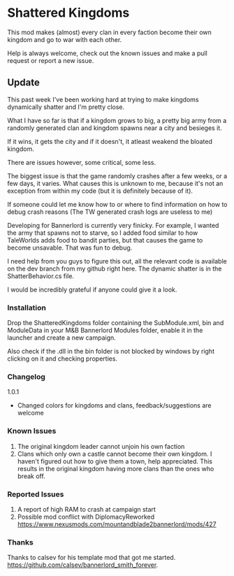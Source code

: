 ﻿# Shattered Kingdoms

This mod makes (almost) every clan in every faction become their own kingdom and go to war with each other.

Help is always welcome, check out the known issues and make a pull request or report a new issue. 


## Update

This past week I've been working hard at trying to make kingdoms dynamically shatter and I'm pretty close.

What I have so far is that if a kingdom grows to big, a pretty big army from a randomly generated clan and kingdom spawns near a city and besieges it.

If it wins, it gets the city and if it doesn't, it atleast weakend the bloated kingdom.

There are issues however, some critical, some less.

The biggest issue is that the game randomly crashes after a few weeks, or a few days, it varies. What causes this is unknown to me, because it's not an exception from within my code (but it is definitely because of it).

If someone could let me know how to or where to find information on how to debug crash reasons (The TW generated crash logs are useless to me)

Developing for Bannerlord is currently very finicky. For example, I wanted the army that spawns not to starve, so I added food similar to how TaleWorlds adds food to bandit parties, but that causes the game to become unsavable. That was fun to debug.

I need help from you guys to figure this out, all the relevant code is available on the dev branch from my github right here. The dynamic shatter is in the ShatterBehavior.cs file.

I would be incredibly grateful if anyone could give it a look.


### Installation

Drop the ShatteredKingdoms folder containing the SubModule.xml, bin and ModuleData in your M&B Bannerlord Modules folder, enable it in the launcher and create a new campaign.

Also check if the .dll in the bin folder is not blocked by windows by right clicking on it and checking properties.


### Changelog

1.0.1
* Changed colors for kingdoms and clans, feedback/suggestions are welcome


### Known Issues

1. The original kingdom leader cannot unjoin his own faction
2. Clans which only own a castle cannot become their own kingdom. I haven't figured out how to give them a town, help appreciated. This results in the original kingdom having more clans than the ones who break off.


### Reported Issues

1. A report of high RAM to crash at campaign start
2. Possible mod conflict with DiplomacyReworked https://www.nexusmods.com/mountandblade2bannerlord/mods/427


### Thanks

Thanks to calsev for his template mod that got me started. https://github.com/calsev/bannerlord_smith_forever. 
